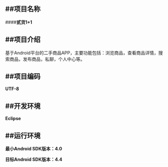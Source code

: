 ##项目名称
------
####**贰货1+1**

##项目介绍
------
基于Android平台的二手商品APP，主要功能包括：浏览商品，查看商品详情，搜索商品，发布商品，私聊，个人中心等。


##项目编码
------
**UTF-8**

##开发环境
------
**Eclipse**

##运行环境
------
**最小Android SDK版本：4.0**

**目标Android SDK版本：4.4**
